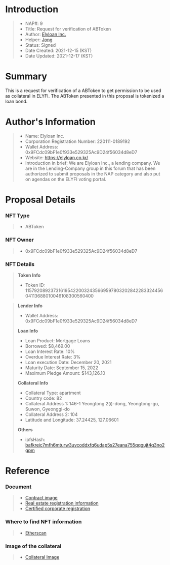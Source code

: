 
# Introduction

>- NAP#: 9
>- Title: Request for verification of ABToken
>- Author: [Elyloan Inc.](https://forum.elyfi.world/u/elyloancorp/summary)
>- Helper: [Jong](https://forum.elyfi.world/u/Jong/summary)
>- Status: Signed
>- Date Created: 2021-12-15 (KST)
>- Date Updated: 2021-12-17 (KST)

# Summary

This is a request for verification of a ABToken to get permission to be used as collateral in ELYFI. The ABToken presented in this proposal is tokenized a loan bond.
#
# Author's Information

>- Name: Elyloan Inc.
>- Corporation Registration Number: 220111-0189192
>- Wallet Address: 0x9FCdc09bF1e0f933e529325Ac9D24f56034d8eD7
>- Website: https://elyloan.co.kr/
>- Introduction in brief: We are Elyloan Inc., a lending company. We are in the Lending-Company group in this forum that has been authorized to submit proposals in the NAP category and also put on agendas on the ELYFI voting portal.

# Proposal Details

### NFT Type 
>- ABToken

### NFT Owner
>- 0x9FCdc09bF1e0f933e529325Ac9D24f56034d8eD7

### NFT Details

> **Token Info**
>- Token ID: 115792089237316195422003243566959780320284228332445604113688010046108300560400



> **Lender Info**
>- Wallet Address: 0x9FCdc09bF1e0f933e529325Ac9D24f56034d8eD7
>
> **Loan Info**
>- Loan Product: Mortgage Loans
>- Borrowed: $8,469.00
>- Loan Interest Rate: 10%
>- Overdue Interest Rate: 3%
>- Loan execution Date: December 20, 2021
>- Maturity Date: September 15, 2022
>- Maximum Pledge Amount: $143,126.10
>
> **Collateral Info**
>- Collateral Type: apartment
>- Country code: 82
>- Collateral Address 1: 146-1 Yeongtong 2(i)-dong, Yeongtong-gu, Suwon, Gyeonggi-do
>- Collateral Address 2: 104
>- Latitude and Longitude: 37.24425, 127.06601
>
> **Others**
>- ipfsHash: [bafkreic7mfh6mturw3uvcoddxfq6udap5s27eana755qqgujt4q3no2gpm](https://slate.textile.io/ipfs/bafkreic7mfh6mturw3uvcoddxfq6udap5s27eana755qqgujt4q3no2gpm)

# Reference

### Document
>- [Contract image](https://slate.textile.io/ipfs/bafybeibah7haoyc2qoyfjattk2h536gqw6c5uyinjrk3fmkfjgvhj3pcvq)
>- [Real estate registration information](https://slate.textile.io/ipfs/bafkreicawjcecm5xw4wcxit4guryl2ucmnorj3uc6pa72zdj5ixhismiwq)
>- [Certified corporate registration](https://slate.textile.io/ipfs/bafybeidtfourbfi4oy3nlos4v7vmvn3oyy5ufbtxjdux2gnl3al5pyutsy)

### Where to find NFT information 
>- [Etherscan](https://etherscan.io/token/0x68f69ab21242e194ebd7534b598e26180dd92616?a=115792089237316195422003243566959780320284228332445604113688010046108300560400)

### Image of the collateral 
>- [Collateral Image](https://slate.textile.io/ipfs/bafybeiae2ey34orbkxvo6cubxnzskck67lcg62kecn4gn4zthk242o4c2q)
